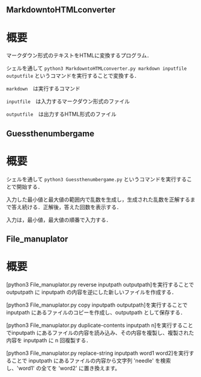 ## MarkdowntoHTMLconverter
# 概要
マークダウン形式のテキストをHTMLに変換するプログラム．

シェルを通して `python3 MarkdowntoHTMLconverter.py markdown inputfile outputfile` というコマンドを実行することで変換する．

`markdown`　は実行するコマンド

`inputfile`　は入力するマークダウン形式のファイル

`outputfile`　は出力するHTML形式のファイル



## Guessthenumbergame
# 概要
シェルを通して `python3 Guessthenumbergame.py` というコマンドを実行することで開始する．

入力した最小値と最大値の範囲内で乱数を生成し，生成された乱数を正解するまで答え続ける．正解後，答えた回数を表示する．

入力は，最小値，最大値の順番で入力する．


## File_manuplator
# 概要
[python3 File_manuplator.py reverse inputpath outputpath]を実行することでoutputpath に inputpath の内容を逆にした新しいファイルを作成する．

[python3 File_manuplator.py copy inputpath outputpath]を実行することでinputpath にあるファイルのコピーを作成し、outputpath として保存する．

[python3 File_manuplator.py duplicate-contents inputpath n]を実行することでinputpath にあるファイルの内容を読み込み、その内容を複製し、複製された内容を inputpath に n 回複製する．

[python3 File_manuplator.py replace-string inputpath word1 word2]を実行することで inputpath にあるファイルの内容から文字列 'needle' を検索し、'word1' の全てを 'word2' に置き換えます。

